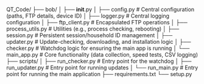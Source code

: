 QT_Code/
├── bob/
│   ├── __init__.py
│   ├── config.py         # Central configuration (paths, FTP details, device ID)
│   ├── logger.py         # Central logging configuration
│   ├── ftp_client.py     # Encapsulated FTP operations
│   ├── process_utils.py  # Utilities (e.g., process checking, rebooting)
│   ├── session.py        # Persistent session/household ID management
│   ├── updater.py        # Update-checking, downloading, and installation logic
│   ├── checker.py        # Watchdog logic for ensuring the main app is running
│   └── main_app.py       # Core functionality (data collection, speed tests, CSV logging)
├── scripts/
│   ├── run_checker.py    # Entry point for the watchdog
│   ├── run_updater.py    # Entry point for running updates
│   └── run_main.py       # Entry point for running the main application
├── requirements.txt
└── setup.py


